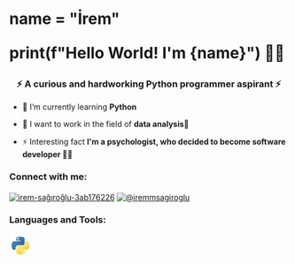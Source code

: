<h1 align="left"> name = "İrem" 

print(f"Hello World! I'm {name}") ✌🏻 </h1>
      
<h3 align="center">⚡️ A curious and hardworking Python programmer aspirant ⚡️</h3>

- 🌱 I’m currently learning **Python**

- 🧠 I want to work in the field of **data analysis🤖**

- ⚡ Interesting fact **I'm a psychologist, who decided to become software developer 🖖🏼**

<h3 align="left">Connect with me:</h3>
<p align="left">
<a href="https://linkedin.com/in/irem-sağıroğlu-3ab176226" target="blank"><img align="center" src="https://raw.githubusercontent.com/rahuldkjain/github-profile-readme-generator/master/src/images/icons/Social/linked-in-alt.svg" alt="irem-sağıroğlu-3ab176226" height="30" width="40" /></a>
<a href="https://medium.com/@iremmsagiroglu" target="blank"><img align="center" src="https://raw.githubusercontent.com/rahuldkjain/github-profile-readme-generator/master/src/images/icons/Social/medium.svg" alt="@iremmsagiroglu" height="30" width="40" /></a>
</p>

<h3 align="left">Languages and Tools:</h3>
<p align="left"> <a href="https://www.python.org" target="_blank" rel="noreferrer"> <img src="https://raw.githubusercontent.com/devicons/devicon/master/icons/python/python-original.svg" alt="python" width="40" height="40"/> </a> </p>
